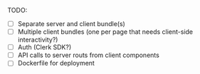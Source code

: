 TODO:

- [ ] Separate server and client bundle(s)
- [ ] Multiple client bundles (one per page that needs client-side interactivity?)
- [ ] Auth (Clerk SDK?)
- [ ] API calls to server routs from client components
- [ ] Dockerfile for deployment
